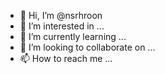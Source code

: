 - 👋 Hi, I’m @nsrhroon
- 👀 I’m interested in ...
- 🌱 I’m currently learning ...
- 💞️ I’m looking to collaborate on ...
- 📫 How to reach me ...

<!---
nsrhroon/nsrhroon is a ✨ special ✨ repository because its `README.md` (this file) appears on your GitHub profile.
You can click the Preview link to take a look at your changes.
--->
